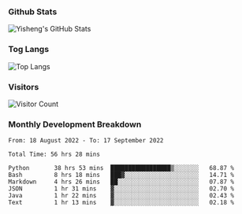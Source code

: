 ### Github Stats
![Yisheng's GitHub Stats](https://github-readme-stats.vercel.app/api?username=gongyisheng&count_private=true&show_icons=true)
### Tog Langs
![Top Langs](https://github-readme-stats.vercel.app/api/top-langs/?username=gongyisheng&layout=compact)
### Visitors
![Visitor Count](https://profile-counter.glitch.me/gongyisheng/count.svg)
### Monthly Development Breakdown
<!--START_SECTION:waka-->

```text
From: 18 August 2022 - To: 17 September 2022

Total Time: 56 hrs 28 mins

Python       38 hrs 53 mins  █████████████████▒░░░░░░░   68.87 %
Bash         8 hrs 18 mins   ███▓░░░░░░░░░░░░░░░░░░░░░   14.71 %
Markdown     4 hrs 26 mins   ██░░░░░░░░░░░░░░░░░░░░░░░   07.87 %
JSON         1 hr 31 mins    ▓░░░░░░░░░░░░░░░░░░░░░░░░   02.70 %
Java         1 hr 22 mins    ▓░░░░░░░░░░░░░░░░░░░░░░░░   02.43 %
Text         1 hr 13 mins    ▓░░░░░░░░░░░░░░░░░░░░░░░░   02.18 %
```

<!--END_SECTION:waka-->
